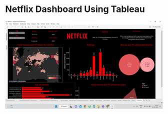 # Netflix Dashboard Using Tableau

![alt text](https://github.com/rishimalik0135/Netflix-Dashboard-Using-Tableau/blob/main/img.png)
